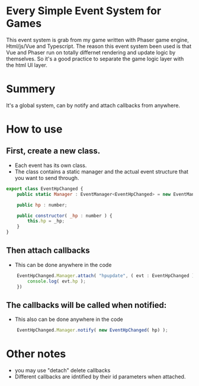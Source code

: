 # Every Simple Event System for Games
This event system is grab from my game written with Phaser game engine, Html/js/Vue and Typescript.
The reason this event system been used is that Vue and Phaser run on totally differnet rendering and update logic by themselves. So it's a good practice to separate the game logic layer with the html UI layer.

# Summery
It's a global system, can by notify and attach callbacks from anywhere.

# How to use
## First, create a new class. 
* Each event has its own class.
* The class contains a static manager and the actual event structure that you want to send through.
```javascript
export class EventHpChanged {
    public static Manager : EventManager<EventHpChanged> = new EventManager<EventHpChanged>();

    public hp : number;

    public constructor( _hp : number ) { 
        this.hp = _hp;
    }
} 
```

## Then attach callbacks
* This can be done anywhere in the code
```javascript
	EventHpChanged.Manager.attach( "hpupdate", ( evt : EventHpChanged ) => {
		console.log( evt.hp );
	})
```

## The callbacks will be called when notified:
* This also can be done anywhere in the code
```javascript
	EventHpChanged.Manager.notify( new EventHpChanged( hp) );
```


# Other notes
* you may use "detach" delete callbacks
* Different callbacks are idntified by their id parameters when attached.
